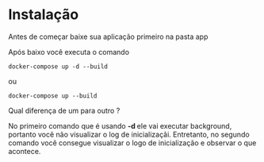 # Instalação 

<p> Antes de começar baixe sua aplicação primeiro na pasta app <p>
<p> Após baixo você executa o comando </p>

```
docker-compose up -d --build 
```

ou 
```
docker-compose up --build
```

<p> Qual diferença de um para outro ? </p>
<p>No primeiro comando que é usando <strong> -d </strong> ele vai executar background, portanto você não visualizar o log de inicializaçãi. Entretanto, no segundo comando você consegue visualizar o logo de inicialização e observar o que acontece.</p>
